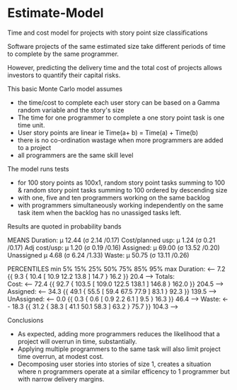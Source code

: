 # Estimate-Model
Time and cost model for projects with story point size classifications

Software projects of the same estimated size take different periods of time to complete by the same programmer.

However, predicting the delivery time and the total cost of projects allows investors to quantify their capital risks.

This basic Monte Carlo model assumes
- the time/cost to complete each user story can be based on a Gamma random variable and the story's size
- The time for one programmer to complete a one story point task is one time unit.
- User story points are linear   ie Time(a+ b) = Time(a) + Time(b)
- there is no co-ordination wastage when more programmers are added to a project
- all programmers are the same skill level

The model runs tests
- for 100 story points as 100x1, random story point tasks summing to 100 & random story point tasks summing to 100 ordered by descending size
- with one, five and ten programmers working on the same backlog
- with programmers simultaneously working independently on the same task item when the backlog has no unassiged tasks left.

Results are quoted in probability bands

MEANS
Duration:         μ 12.44 (σ 2.14 /0.17)
Cost/planned usp: μ 1.24 (σ 0.21 /0.17)
Adj cost/usp:     μ 1.20 (σ 0.19 /0.16)
Assigned:         μ 69.00 (σ 13.52 /0.20)
Unassigned        μ 4.68 (σ 6.24 /1.33)
Waste:            μ 50.75 (σ 13.11 /0.26)

PERCENTILES             min      5%      15%     25%   50%    75%     85%     95%     max
Duration:         <--   7.2 {{   9.3 {  10.4 [  10.9   12.2   13.8 ]  14.7 }  16.2 }}  20.4 -->
Totals:          
Cost:             <--  72.4 {{  92.7 { 103.5 [ 109.0  122.5  138.1 ] 146.8 } 162.0 }} 204.5 -->
Assigned:         <--  34.3 {{  49.1 {  55.5 [  59.4   67.5   77.9 ]  83.1 }  92.3 }} 139.5 -->
UnAssigned:       <--   0.0 {{   0.3 {   0.6 [   0.9    2.2    6.1 ]   9.5 }  16.3 }}  46.4 -->
Waste:            <--  18.3 {{  31.2 {  38.3 [  41.1   50.1   58.3 ]  63.2 }  75.7 }} 104.3 -->


Conclusions
- As expected, adding more programmers reduces the likelihood that a project will overrun in time, substantially.
- Applying multiple programmers to the same task will also limit project time overrun, at modest cost.
- Decomposing user stories into stories of size 1, creates a situation where n programmers operate at a similar efficency to 1 programmer but with narrow delivery margins.
